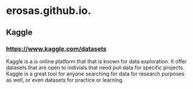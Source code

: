 # erosas.github.io.
## Kaggle
### https://www.kaggle.com/datasets

Kaggle is a is online platform that that is known for data exploration. It offer datasets that are open to indivials that need pull data for specific projects. Kaggle is a great tool for anyone searching for data for research purposes as well, or even datasets for practice or learning. 
